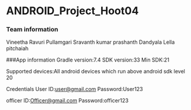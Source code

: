 # ANDROID_Project_Hoot04


### Team information
Vineetha Ravuri
Pullamgari Sravanth kumar
prashanth Dandyala
Lella pitchaiah

###App information
 Gradle version:7.4 
 SDK version:33
 Min SDK:21
 
 Supported devices:All android devices which run above android sdk level 20
 
 Credentials
 User ID:user@gmail.com
 Password:User123
 
 officer ID:Officer@gmail.com
 Password:officer123
